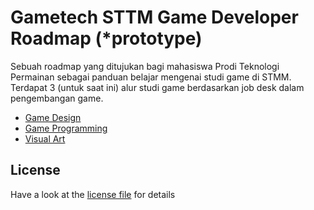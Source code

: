 # Gametech STTM Game Developer Roadmap (*prototype)

Sebuah roadmap yang ditujukan bagi mahasiswa Prodi Teknologi Permainan sebagai panduan belajar mengenai studi game di STMM. Terdapat 3 (untuk saat ini) alur studi game berdasarkan job desk dalam pengembangan game.

- [Game Design](https://www.w3.org/Provider/Style/dummy.html)
- [Game Programming](https://www.w3.org/Provider/Style/dummy.html)
- [Visual Art](https://www.w3.org/Provider/Style/dummy.html)

## License
Have a look at the [license file](./LICENSE) for details